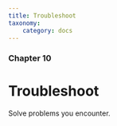 ```yaml
---
title: Troubleshoot
taxonomy:
    category: docs
---
```


### Chapter 10

# Troubleshoot

Solve problems you encounter.
